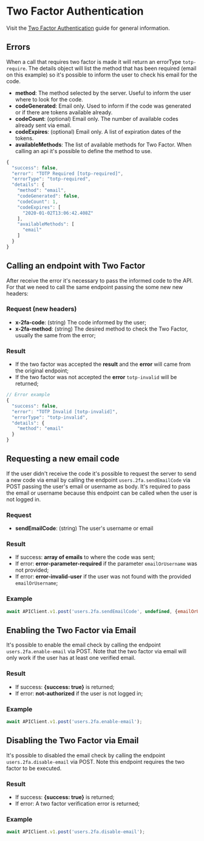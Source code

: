 # Two Factor Authentication

Visit the [Two Factor Authentication](../../developer-guides/two-factor.md) guide for general information.

## Errors

When a call that requires two factor is made it will return an errorType `totp-require`. The details object will list the method that has been required \(email on this example\) so it's possible to inform the user to check his email for the code.

* **method**: The method selected by the server. Useful to inform the user where to look for the code.
* **codeGenerated**: Email only. Used to inform if the code was generated or if there are tokens available already.
* **codeCount**: \(optional\) Email only. The number of available codes already sent via email.
* **codeExpires**: \(optional\) Email only. A list of expiration dates of the tokens.
* **availableMethods**: The list of available methods for Two Factor. When calling an api it's possible to define the method to use.

```javascript
{
  "success": false,
  "error": "TOTP Required [totp-required]",
  "errorType": "totp-required",
  "details": {
    "method": "email",
    "codeGenerated": false,
    "codeCount": 1,
    "codeExpires": [
      "2020-01-02T13:06:42.408Z"
    ],
    "availableMethods": [
      "email"
    ]
  }
}
```

## Calling an endpoint with Two Factor

After receive the error it's necessary to pass the informed code to the API. For that we need to call the same endpoint passing the some new new headers:

### Request \(new headers\)

* **x-2fa-code**: \(string\) The code informed by the user;
* **x-2fa-method**: \(string\) The desired method to check the Two Factor, usually the same from the error;

### Result

* If the two factor was accepted the **result** and the **error** will came from the original endpoint;
* If the two factor was not accepted the **error** `totp-invalid` will be returned;

```javascript
// Error example
{
  "success": false,
  "error": "TOTP Invalid [totp-invalid]",
  "errorType": "totp-invalid",
  "details": {
    "method": "email"
  }
}
```

## Requesting a new email code

If the user didn't receive the code it's possible to request the server to send a new code via email by calling the endpoint `users.2fa.sendEmailCode` via POST passing the user's email or username as body. It's required to pass the email or username because this endpoint can be called when the user is not logged in.

### Request

* **sendEmailCode**: \(string\) The user's username or email

### Result

* If success: **array of emails** to where the code was sent;
* If error: **error-parameter-required** if the parameter `emailOrUsername` was not provided;
* If error: **error-invalid-user** if the user was not found with the provided `emailOrUsername`;

### Example

```javascript
await APIClient.v1.post('users.2fa.sendEmailCode', undefined, {emailOrUsername: '{{emailOrUsername}}'});
```

## Enabling the Two Factor via Email

It's possible to enable the email check by calling the endpoint `users.2fa.enable-email` via POST. Note that the two factor via email will only work if the user has at least one verified email.

### Result

* If success: **{success: true}** is returned;
* If error: **not-authorized** if the user is not logged in;

### Example

```javascript
await APIClient.v1.post('users.2fa.enable-email');
```

## Disabling the Two Factor via Email

It's possible to disabled the email check by calling the endpoint `users.2fa.disable-email` via POST. Note this endpoint requires the two factor to be executed.

### Result

* If success: **{success: true}** is returned;
* If error: A two factor verification error is returned;

### Example

```javascript
await APIClient.v1.post('users.2fa.disable-email');
```


